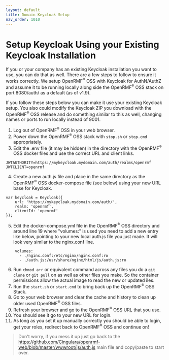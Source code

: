 ```yaml
---
layout: default
title: Domain Keycloak Setup
nav_order: 1010
---
```


# Setup Keycloak Using your Existing Keycloak Installation
If you or your company has an existing Keycloak installation you want to use, you can do that as well. There are a few steps to follow to ensure it works correctly. We setup OpenRMF<sup>&reg;</sup> OSS with Keycloak for AuthN/AuthZ and assume it to be running locally along side the OpenRMF<sup>&reg;</sup> OSS stack on port 8080/auth/ as a default (as of v1.9). 

If you follow these steps below you can make it use your existing Keycloak setup. You also could modify the Keycloak ZIP you download with the OpenRMF<sup>&reg;</sup> OSS release and do something similar to this as well, changing names or ports to run locally instead of 9001.

1. Log out of OpenRMF<sup>&reg;</sup> OSS in your web browser. 
2. Power down the OpenRMF<sup>&reg;</sup> OSS stack with `stop.sh` or `stop.cmd` appropriately.
3. Edit the .env file (it may be hidden) in the directory with the OpenRMF<sup>&reg;</sup> OSS docker files and use the correct URL and client links.

```
JWTAUTHORITY=https://mykeycloak.mydomain.com/auth/realms/openrmf
JWTCLIENT=openrmf
```

4. Create a new auth.js file and place in the same directory as the OpenRMF<sup>&reg;</sup> OSS docker-compose file (see below) using your new URL base for Keycloak.

```
var keycloak = Keycloak({
    url: 'https://mykeycloak.mydomain.com/auth/',
    realm: 'openrmf',
    clientId: 'openrmf'
});
```

5. Edit the docker-compose.yml file in the OpenRMF<sup>&reg;</sup> OSS directory and around line 19 where "volumes:" is used you need to add a new entry like below, pointing to your new local auth.js file you just made. It will look very similar to the nginx.conf line. 

```
    volumes:
      - ./nginx.conf:/etc/nginx/nginx.conf:ro
      - ./auth.js:/usr/share/nginx/html/js/auth.js:ro
```

6. Run ` chmod a+r ` or equivalent command across any files you do a ` git clone ` or ` git pull ` on as well as other files you make. So the container permissions allow the actual image to read the new or updated iles.
7. Run the `start.sh` or `start.cmd` to bring back up the OpenRMF<sup>&reg;</sup> OSS Stack.
8. Go to your web browser and clear the cache and history to clean up older used OpenRMF<sup>&reg;</sup> OSS files.
9. Refresh your browser and go to the OpenRMF<sup>&reg;</sup> OSS URL that you use. 
10. You should see it go to your new URL for login. 
11. As long as you set it up manually correctly you should be able to login, get your roles, redirect back to OpenRMF<sup>&reg;</sup> OSS and continue on!

> Don't worry, if you mess it up just go back to the https://github.com/Cingulara/openrmf-web/blob/master/wwwroot/js/auth.js main file and copy/paste to start over. 
